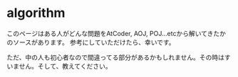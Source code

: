 # algorithm
このページはある人がどんな問題をAtCoder, AOJ, POJ...etcから解いてきたかのソースがあります。
参考にしていただけたら、幸いです。

ただ、中の人も初心者なので間違ってる部分があるかもしれません。その時はすいません。そして、教えてください。
